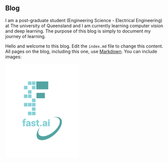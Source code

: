 ## Blog

I am a post-graduate student (Engineering Science - Electrical Engineering) at The university of Queensland and I am currently learning computer vision and deep learning. The purpose of this blog is simply to document my journey of learning.

Hello and welcome to this blog. Edit the `index.md` file to change this content. All pages on the blog, including this one, use [Markdown](https://guides.github.com/features/mastering-markdown/). You can include images:

![Image of fast.ai logo](images/logo.png)
